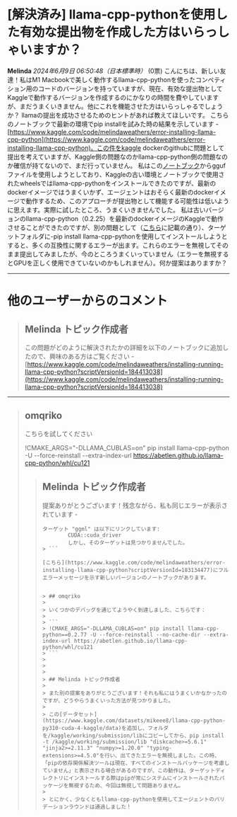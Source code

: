 # [解決済み] llama-cpp-pythonを使用した有効な提出物を作成した方はいらっしゃいますか？
**Melinda** *2024年6月9日 06:50:48（日本標準時）* (0票)
こんにちは、新しい友達！私はM1 Macbookで美しく動作するllama-cpp-pythonを使ったコンペティション用のコードのバージョンを持っていますが、現在、有効な提出物としてKaggleで動作するバージョンを作成するのにかなりの時間を費やしていますが、まだうまくいきません。他にこれを機能させた方はいらっしゃるでしょうか？ llamaの提出を成功させるためのヒントがあれば教えてほしいです。
こちらのノートブックで最新の環境でpip installを試みた時の結果を示しています - [https://www.kaggle.com/code/melindaweathers/error-installing-llama-cpp-python](https://www.kaggle.com/code/melindaweathers/error-installing-llama-cpp-python)。この件をkaggle dockerのgithubに問題として提出を考えていますが、Kaggle側の問題なのかllama-cpp-python側の問題なのか確信が持てないので、まだ行っていません。
私はこの[ノートブック](https://www.kaggle.com/code/raki21/llama-3-gguf-with-llama-cpp/notebook)からggufファイルを使用しようとしており、Kaggleの古い環境とノートブックで使用されたwheelsではllama-cpp-pythonをインストールできたのですが、最新のdockerイメージではうまくいかず、エージェントはおそらく最新のdockerイメージで動作するため、このアプローチが提出物として機能する可能性は低いように思えます。実際に試したところ、うまくいきませんでした。
私は古いバージョンのllama-cpp-python（0.2.25）を最新のdockerイメージのKaggleで動作させることができたのですが、別の問題として（[こちら](https://www.kaggle.com/competitions/llm-20-questions/discussion/505650#2859210)に記載の通り）、ターゲットフォルダに-pip install llama-cpp-pythonを使用してインストールしようとすると、多くの互換性に関するエラーが出ます。これらのエラーを無視してそのまま提出してみましたが、今のところうまくいっていません（エラーを無視するとGPUを正しく使用できていないのかもしれません）。何か提案はありますか？

---
 # 他のユーザーからのコメント
> ## Melinda トピック作成者
> 
> この問題がどのように解決されたかの詳細を以下のノートブックに追加したので、興味のある方はご覧ください - [https://www.kaggle.com/code/melindaweathers/installing-running-llama-cpp-python?scriptVersionId=184413038](https://www.kaggle.com/code/melindaweathers/installing-running-llama-cpp-python?scriptVersionId=184413038)

> 
---
> ## omqriko
> 
> こちらを試してください
> 
> !CMAKE_ARGS="-DLLAMA_CUBLAS=on" pip install llama-cpp-python -U --force-reinstall --extra-index-url https://abetlen.github.io/llama-cpp-python/whl/cu121
> 
> > ## Melinda トピック作成者
> > 
> > 提案ありがとうございます！残念ながら、私も同じエラーが表示されています -
> > 
> > ```
> > ターゲット "ggml" は以下にリンクしています:
> >         CUDA::cuda_driver
> >         しかし、そのターゲットは見つかりませんでした。 
> > > ```
> > 
> > [こちら](https://www.kaggle.com/code/melindaweathers/error-installing-llama-cpp-python?scriptVersionId=183134477)にフルエラーメッセージを示す新しいバージョンのノートブックがあります。
> > 
> > 
> > > ## omqriko
> > > 
> > > いくつかのデバッグを通じてようやく到達しました、こちらです：
> > > 
> > > ```
> > > !CMAKE_ARGS="-DLLAMA_CUBLAS=on" pip install llama-cpp-python==0.2.77 -U --force-reinstall --no-cache-dir --extra-index-url https://abetlen.github.io/llama-cpp-python/whl/cu121
> > > ```
> > > 
> > > 
> > > 
> > > ## Melinda トピック作成者
> > > 
> > > また別の提案をありがとうございます！それも私にはうまくいかなかったのですが、どうやらうまくいった方法が見つかりました。
> > > 
> > > この[データセット](https://www.kaggle.com/datasets/mikeee8/llama-cpp-python-py310-cuda-4-kaggle/data)を追加し、フォルダを/kaggle/working/submission/libにコピーしてから、pip install -t /kaggle/working/submission/lib "diskcache>=5.6.1" "jinja2>=2.11.3" "numpy>=1.20.0" "typing-extensions>=4.5.0"を行い、出てきたエラーを無視しました。この時、「pipの依存関係解決ツールは現在、すべてのインストールパッケージを考慮していません」と表示される場合があるのですが、この動作は、ターゲットディレクトリにインストールする際はpipが常にシステムにインストールされたパッケージを無視するため、今回は無視して問題ありません。
> > > 
> > > とにかく、少なくともllama-cpp-pythonを使用してエージェントのバリデーションラウンドは通過しました！
